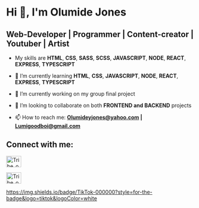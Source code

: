 # Hi 👋, I'm Olumide Jones
## Web-Developer | Programmer | Content-creator | Youtuber | Artist
- My skills are **HTML**, **CSS**, **SASS**, **SCSS**, **JAVASCRIPT**, **NODE**, **REACT**, **EXPRESS**, **TYPESCRIPT**

- 🌱 I’m currently learning **HTML**, **CSS**, **JAVASCRIPT**, **NODE**, **REACT**, **EXPRESS**, **TYPESCRIPT**
 
- 🔭 I’m currently working on my group final project

- 👯 I’m looking to collaborate on both **FRONTEND and BACKEND** projects

- 📫 How to reach me: **Olumideyjones@yahoo.com | Lumigoodboi@gmail.com**

## Connect with me:
<a href="https://www.instagram.com/tribe_of_jones/" target="blank"><img align="center" src="https://raw.githubusercontent.com/rahuldkjain/github-profile-readme-generator/master/src/images/icons/Social/instagram.svg" alt="Tribe_of_Jones" height="30" width="40" /></a>

<a href="https://www.youtube.com/channel/UCsbn5F9Ao1KAZwoUXjlpNGQ" target="blank"><img align="center" src="https://raw.githubusercontent.com/rahuldkjain/github-profile-readme-generator/master/src/images/icons/Social/youtube.svg" alt="Tribe_of_Jones" height="30" width="40" /></a>

https://img.shields.io/badge/TikTok-000000?style=for-the-badge&logo=tiktok&logoColor=white



<!--
**Lumi4God/Lumi4God** is a ✨ _special_ ✨ repository because its `README.md` (this file) appears on your GitHub profile.

Here are some ideas to get you started:

- 🔭 I’m currently working on ...
- 🌱 I’m currently learning ...
- 👯 I’m looking to collaborate on ...
- 🤔 I’m looking for help with ...
- 💬 Ask me about ...
- 📫 How to reach me: ...
- 😄 Pronouns: ...
- ⚡ Fun fact: ...
-->
